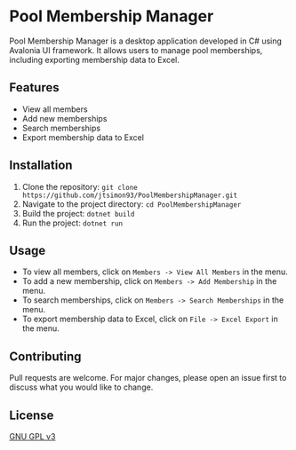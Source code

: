 ﻿# Pool Membership Manager

Pool Membership Manager is a desktop application developed in C# using Avalonia UI framework. It allows users to manage pool memberships, including exporting membership data to Excel.

## Features

- View all members
- Add new memberships
- Search memberships
- Export membership data to Excel


## Installation

1. Clone the repository: `git clone https://github.com/jtsimon93/PoolMembershipManager.git`
2. Navigate to the project directory: `cd PoolMembershipManager`
3. Build the project: `dotnet build`
4. Run the project: `dotnet run`

## Usage 
- To view all members, click on `Members -> View All Members` in the menu.
- To add a new membership, click on `Members -> Add Membership` in the menu.
- To search memberships, click on `Members -> Search Memberships` in the menu.
- To export membership data to Excel, click on `File -> Excel Export` in the menu.

## Contributing

Pull requests are welcome. For major changes, please open an issue first to discuss what you would like to change.

## License

[GNU GPL v3](LICENSE)